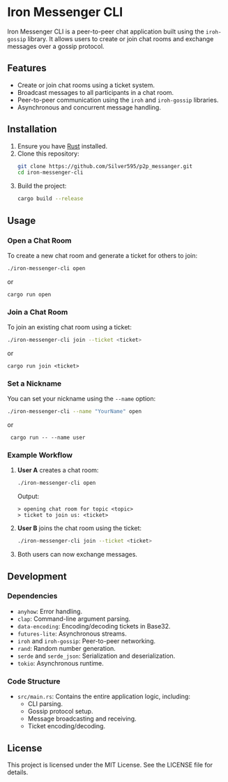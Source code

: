 # Iron Messenger CLI

Iron Messenger CLI is a peer-to-peer chat application built using the `iroh-gossip` library. It allows users to create or join chat rooms and exchange messages over a gossip protocol.

## Features

- Create or join chat rooms using a ticket system.
- Broadcast messages to all participants in a chat room.
- Peer-to-peer communication using the `iroh` and `iroh-gossip` libraries.
- Asynchronous and concurrent message handling.

## Installation

1. Ensure you have [Rust](https://www.rust-lang.org/) installed.
2. Clone this repository:
   ```bash
   git clone https://github.com/Silver595/p2p_messanger.git
   cd iron-messenger-cli
   ```
3. Build the project:
   ```bash
   cargo build --release
   ```

## Usage

### Open a Chat Room

To create a new chat room and generate a ticket for others to join:
```bash
./iron-messenger-cli open
```
or
```
cargo run open
```
### Join a Chat Room

To join an existing chat room using a ticket:
```bash
./iron-messenger-cli join --ticket <ticket>
```
or 

```
cargo run join <ticket>
```

### Set a Nickname

You can set your nickname using the `--name` option:
```bash
./iron-messenger-cli --name "YourName" open
```
or

```
 cargo run -- --name user
```


### Example Workflow

1. **User A** creates a chat room:
   ```bash
   ./iron-messenger-cli open
   ```
   Output:
   ```
   > opening chat room for topic <topic>
   > ticket to join us: <ticket>
   ```

2. **User B** joins the chat room using the ticket:
   ```bash
   ./iron-messenger-cli join --ticket <ticket>
   ```

3. Both users can now exchange messages.

## Development

### Dependencies

- `anyhow`: Error handling.
- `clap`: Command-line argument parsing.
- `data-encoding`: Encoding/decoding tickets in Base32.
- `futures-lite`: Asynchronous streams.
- `iroh` and `iroh-gossip`: Peer-to-peer networking.
- `rand`: Random number generation.
- `serde` and `serde_json`: Serialization and deserialization.
- `tokio`: Asynchronous runtime.

### Code Structure

- `src/main.rs`: Contains the entire application logic, including:
  - CLI parsing.
  - Gossip protocol setup.
  - Message broadcasting and receiving.
  - Ticket encoding/decoding.

## License

This project is licensed under the MIT License. See the LICENSE file for details.